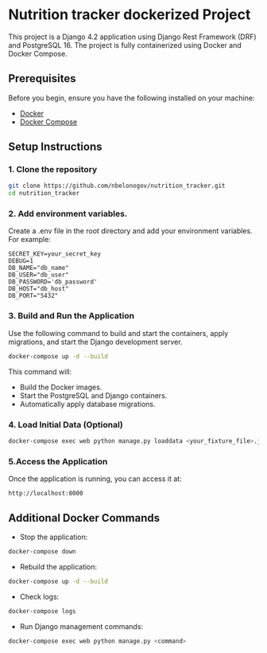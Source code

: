 # Nutrition tracker dockerized Project

This project is a Django 4.2 application using Django Rest Framework (DRF) and PostgreSQL 16. The project is fully containerized using Docker and Docker Compose.

## Prerequisites

Before you begin, ensure you have the following installed on your machine:
- [Docker](https://www.docker.com/)
- [Docker Compose](https://docs.docker.com/compose/)

## Setup Instructions

### 1. Clone the repository

```bash
git clone https://github.com/nbelonogov/nutrition_tracker.git
cd nutrition_tracker
```

### 2. Add environment variables.
Create a .env file in the root directory and add your environment variables. For example:
```
SECRET_KEY=your_secret_key
DEBUG=1
DB_NAME="db_name"
DB_USER="db_user"
DB_PASSWORD='db_password'
DB_HOST="db_host"
DB_PORT="5432"
```
### 3. Build and Run the Application
Use the following command to build and start the containers, apply migrations, and start the Django development server.
```bash
docker-compose up -d --build
```
This command will:
* Build the Docker images.
* Start the PostgreSQL and Django containers.
* Automatically apply database migrations.

### 4. Load Initial Data (Optional)
```bash
docker-compose exec web python manage.py loaddata <your_fixture_file>.json
```

### 5.Access the Application
Once the application is running, you can access it at:
```
http://localhost:8000
```
## Additional Docker Commands
* Stop the application:
```bash
docker-compose down
```
* Rebuild the application:
```bash
docker-compose up -d --build
```
* Check logs:
```bash
docker-compose logs
```
* Run Django management commands:
```bash
docker-compose exec web python manage.py <command>
```
